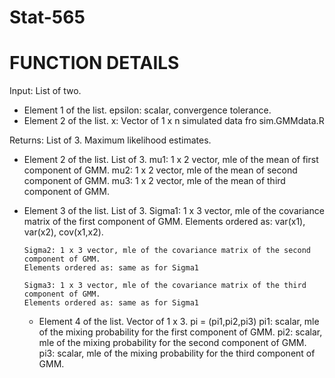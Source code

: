 # Stat-565
# FUNCTION DETAILS
Input:
  List of two.
  * Element 1 of the list.
      epsilon: scalar, convergence tolerance.
  * Element 2 of the list.
      x: Vector of 1 x n simulated data fro sim.GMMdata.R

Returns:
  List of 3.
  Maximum likelihood estimates.

  * Element 2 of the list.
      List of 3.
        mu1: 1 x 2 vector, mle of the mean of first component of GMM.
        mu2: 1 x 2 vector, mle of the mean of second component of GMM.
        mu3: 1 x 2 vector, mle of the mean of third component of GMM.

  * Element 3 of the list.
      List of 3.
        Sigma1: 1 x 3 vector, mle of the covariance matrix of the first component of GMM.
        Elements ordered as: var(x1), var(x2), cov(x1,x2).

        Sigma2: 1 x 3 vector, mle of the covariance matrix of the second component of GMM.
        Elements ordered as: same as for Sigma1

        Sigma3: 1 x 3 vector, mle of the covariance matrix of the third component of GMM.
        Elements ordered as: same as for Sigma1


    * Element 4 of the list.
        Vector of 1 x 3.
        pi = (pi1,pi2,pi3)
          pi1: scalar, mle of the mixing probability for the first component of GMM.
          pi2: scalar, mle of the mixing probability for the second component of GMM.
          pi3: scalar, mle of the mixing probability for the third component of GMM.
